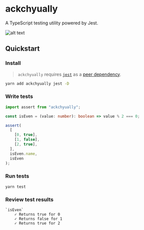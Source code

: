 # ackchyually

A TypeScript testing utility powered by Jest.

![alt text](https://i.kym-cdn.com/photos/images/newsfeed/001/191/035/135.png)

## Quickstart

### Install

> `ackchyually` requires [`jest`]() as a [peer dependency]().

```zsh
yarn add ackchyually jest -D
```

### Write tests

```typescript
import assert from "ackchyually";

const isEven = (value: number): boolean => value % 2 === 0;

assert(
  [
    [0, true],
    [1, false],
    [2, true],
  ],
  isEven.name,
  isEven
);
```

### Run tests

```shell
yarn test
```

### Review test results

```shell
`isEven`
    ✓ Returns true for 0
    ✓ Returns false for 1
    ✓ Returns true for 2
```
